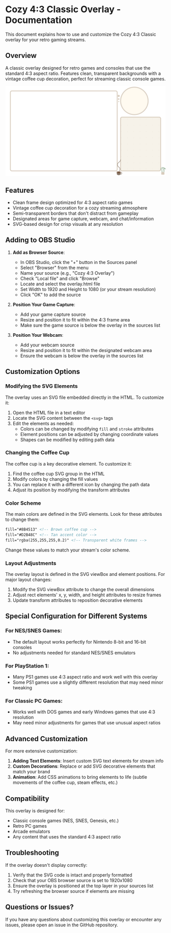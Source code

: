 # Cozy 4:3 Classic Overlay - Documentation

This document explains how to use and customize the Cozy 4:3 Classic overlay for your retro gaming streams.

## Overview

A classic overlay designed for retro games and consoles that use the standard 4:3 aspect ratio. Features clean, transparent backgrounds with a vintage coffee cup decoration, perfect for streaming classic console games.

![Cozy 4:3 Classic Overlay](../../../docs/screenshots/cozy-4-3-aspect-ratio.png)

## Features

- Clean frame design optimized for 4:3 aspect ratio games
- Vintage coffee cup decoration for a cozy streaming atmosphere
- Semi-transparent borders that don't distract from gameplay
- Designated areas for game capture, webcam, and chat/information
- SVG-based design for crisp visuals at any resolution

## Adding to OBS Studio

1. **Add as Browser Source**:
   - In OBS Studio, click the "+" button in the Sources panel
   - Select "Browser" from the menu
   - Name your source (e.g., "Cozy 4:3 Overlay")
   - Check "Local file" and click "Browse"
   - Locate and select the overlay.html file
   - Set Width to 1920 and Height to 1080 (or your stream resolution)
   - Click "OK" to add the source

2. **Position Your Game Capture**:
   - Add your game capture source
   - Resize and position it to fit within the 4:3 frame area
   - Make sure the game source is below the overlay in the sources list

3. **Position Your Webcam**:
   - Add your webcam source
   - Resize and position it to fit within the designated webcam area
   - Ensure the webcam is below the overlay in the sources list

## Customization Options

### Modifying the SVG Elements

The overlay uses an SVG file embedded directly in the HTML. To customize it:

1. Open the HTML file in a text editor
2. Locate the SVG content between the `<svg>` tags
3. Edit the elements as needed:
   - Colors can be changed by modifying `fill` and `stroke` attributes
   - Element positions can be adjusted by changing coordinate values
   - Shapes can be modified by editing path data

### Changing the Coffee Cup

The coffee cup is a key decorative element. To customize it:

1. Find the coffee cup SVG group in the HTML
2. Modify colors by changing the fill values
3. You can replace it with a different icon by changing the path data
4. Adjust its position by modifying the transform attributes

### Color Scheme

The main colors are defined in the SVG elements. Look for these attributes to change them:

```xml
fill="#8B4513" <!-- Brown coffee cup -->
fill="#D2B48C" <!-- Tan accent color -->
fill="rgba(255,255,255,0.2)" <!-- Transparent white frames -->
```

Change these values to match your stream's color scheme.

### Layout Adjustments

The overlay layout is defined in the SVG viewBox and element positions. For major layout changes:

1. Modify the SVG viewBox attribute to change the overall dimensions
2. Adjust rect elements' x, y, width, and height attributes to resize frames
3. Update transform attributes to reposition decorative elements

## Special Configuration for Different Systems

### For NES/SNES Games:
- The default layout works perfectly for Nintendo 8-bit and 16-bit consoles
- No adjustments needed for standard NES/SNES emulators

### For PlayStation 1:
- Many PS1 games use 4:3 aspect ratio and work well with this overlay
- Some PS1 games use a slightly different resolution that may need minor tweaking

### For Classic PC Games:
- Works well with DOS games and early Windows games that use 4:3 resolution
- May need minor adjustments for games that use unusual aspect ratios

## Advanced Customization

For more extensive customization:

1. **Adding Text Elements**: Insert custom SVG text elements for stream info
2. **Custom Decorations**: Replace or add SVG decorative elements that match your brand
3. **Animation**: Add CSS animations to bring elements to life (subtle movements of the coffee cup, steam effects, etc.)

## Compatibility

This overlay is designed for:
- Classic console games (NES, SNES, Genesis, etc.)
- Retro PC games
- Arcade emulators
- Any content that uses the standard 4:3 aspect ratio

## Troubleshooting

If the overlay doesn't display correctly:
1. Verify that the SVG code is intact and properly formatted
2. Check that your OBS browser source is set to 1920x1080
3. Ensure the overlay is positioned at the top layer in your sources list
4. Try refreshing the browser source if elements are missing

## Questions or Issues?

If you have any questions about customizing this overlay or encounter any issues, please open an issue in the GitHub repository.